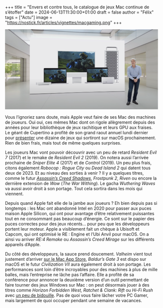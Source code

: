 +++
title = "Envers et contre tous, le catalogue de jeux Mac continue de s’étoffer"
date = 2024-06-13T11:30:00+01:00
draft = false
author = "Félix"
tags = ["Actu"]
image = "https://nostick.fr/articles/vignettes/macgaming.png"
+++ 

![Un VP Apple présentant des jeux sur Mac](macgaming.jpg "Death Strading est disponible sur Mac depuis le début de l'année.")

Vous l’ignoriez sans doute, mais Apple veut faire de ses Mac des machines de joueurs. Oui oui, ces mêmes Mac dont on rigole allègrement depuis des années pour leur bibliothèque de jeux rachitique et leurs GPU aux fraises. Le géant de Cupertino a profité de son grand raout annuel lundi dernier pour [présenter](https://www.apple.com/newsroom/2024/06/macos-sequoia-takes-productivity-and-intelligence-on-mac-to-new-heights/) une dizaine de jeux qui sortiront sur macOS prochainement. Rien de bien frais, mais tout de même quelques surprises.

Les joueurs Mac vont pouvoir découvrir avec un peu de retard *Resident Evil 7* (2017) et le remake de *Resident Evil 2* (2019). On notera aussi l’arrivée prochaine de *Sniper Elite 4*  (2017) et de *Control* (2019). Un peu plus frais, citons également *Robocop : Rogue City* ou *Dead Island 2* qui datent tous deux de 2023. Et au niveau des sorties à venir ? Il y a quelques titres, comme le futur *[Assassin’s Creed Shadows](https://nostick.fr/articles/2024/mai/1505-premier-trailer-pour-assassins-creed-japon-qui-sortira-le-15-novembre/)*, *Frostpunk 2*, *Riven* ou encore la dernière extension de *Wow* (*The War Withing*). Le gacha *Wuthering Waves* va aussi avoir droit à son portage. Tout cela sortira dans les mois qui viennent.

Depuis quand Apple fait elle de la jambe aux joueurs ? Eh bien depuis pas si longtemps : les Mac ont abandonné Intel en 2020 pour passer aux puces maison Apple Silicon, qui ont pour avantage d’être relativement puissantes tout en ne consommant pas beaucoup d’énergie. Ce sont sur le papier des puces correctes pour des jeux récents… pour peu que les développeurs portent leur moteur. Apple a visiblement fait un chèque à Ubisoft et Capcom, qui ont optimisé le RE : Engine et l’Ubi Anvil pour macOS. On a ainsi vu arriver *RE:4 Remake* ou *Assassin’s Creed Mirage* sur les différents appareils d’Apple.

Du côté des développeurs, la sauce prend doucement. *Valheim* vient tout justement d’arriver [sur le Mac App Store](https://apps.apple.com/us/app/valheim/id1554294918?mt=12), *Baldur’s Gate 3* est dispo sur macOS et le futur *Civilization VII* aura également droit à son portage. Les performances sont loin d’être incroyables pour des machines à plus de mille balles, mais l’entreprise ne lâche pas l’affaire. Elle a profité de sa conférence pour annoncer la deuxième version d’un outil permettant de faire tourner des jeux Windows sur Mac : on peut désormais jouer à des titres comme *Horizon Forbidden West, Ratchet & Clank: Rift* ou *Hi-Fi Rush* avec [un peu de bidouille](https://www.imore.com/gaming/you-can-now-play-these-5-aaa-ps5-games-on-your-mac-game-porting-toolkit-2-gives-apple-gamers-a-huge-boost-on-mac). Pas de quoi vous faire lâcher votre PC Gamer, mais largement de quoi occuper pendant une semaine de vacances. 



